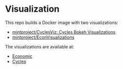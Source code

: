 # Visualization

This repo builds a Docker image with two visualizations:

- [mintproject/CyclesViz: Cycles Bokeh Visualizations](https://github.com/mintproject/CyclesViz)
- [mintproject/EconVisualizations](https://github.com/mintproject/EconVisualizations)

The visualizations are available at:

- [Economic](https://viz.mint.isi.edu/bokeh/econ_calib_viz)
- [Cycles](https://viz.mint.isi.edu/bokeh/cycles_viz)
